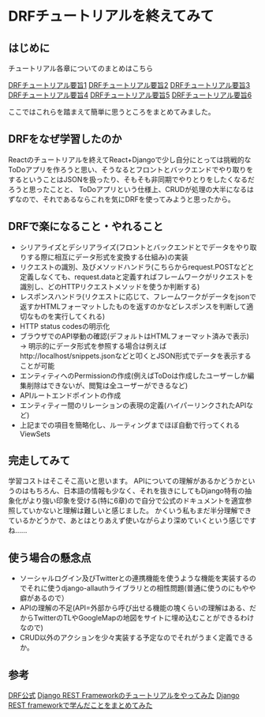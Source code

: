 # DRFチュートリアルを終えてみて

## はじめに

チュートリアル各章についてのまとめはこちら

[DRFチュートリアル要旨1](https://qiita.com/shitikakei/items/0515deae9317093606fb)
[DRFチュートリアル要旨2](https://qiita.com/shitikakei/items/816f70309cd8a5125a71)
[DRFチュートリアル要旨3](https://qiita.com/shitikakei/items/6f2ea953f31a599315c1)
[DRFチュートリアル要旨4](https://qiita.com/shitikakei/items/1127c7f3328e14084d29)
[DRFチュートリアル要旨5](https://qiita.com/shitikakei/items/3fd1898d42726734d42a)
[DRFチュートリアル要旨6](https://qiita.com/shitikakei/items/d91d70d1b1255cd26a35)

ここではこれらを踏まえて簡単に思うところをまとめてみました。


## DRFをなぜ学習したのか

Reactのチュートリアルを終えてReact+Djangoで少し自分にとっては挑戦的なToDoアプリを作ろうと思い、そうなるとフロントとバックエンドでやり取りをするということはJSONを扱ったり、そもそも非同期でやりとりをしたくなるだろうと思ったことと、
ToDoアプリという仕様上、CRUDが処理の大半になるはずなので、それであるならこれを気にDRFを使ってみようと思ったから。


## DRFで楽になること・やれること

- シリアライズとデシリアライズ(フロントとバックエンドとでデータをやり取りする際に相互にデータ形式を変換する仕組み)の実装
- リクエストの識別、及びメソッドハンドラ(こちらからrequest.POSTなどと定義しなくても、request.dataと定義すればフレームワークがリクエストを識別し、どのHTTPリクエストメソッドを使うか判断する)
- レスポンスハンドラ(リクエストに応じて、フレームワークがデータをjsonで返すかHTMLフォーマットしたものを返すのかなどレスポンスを判断して適切なものを実行してくれる)
- HTTP status codesの明示化
- ブラウザでのAPI挙動の確認(デフォルトはHTMLフォーマット済みで表示) → 明示的にデータ形式を参照する場合は例えばhttp://localhost/snippets.jsonなどと叩くとJSON形式でデータを表示することが可能
- エンティティへのPermissionの作成(例えばToDoは作成したユーザーしか編集削除はできないが、閲覧は全ユーザーができるなど)
- APIルートエンドポイントの作成
- エンティティー間のリレーションの表現の定義(ハイパーリンクされたAPIなど)
- 上記までの項目を簡略化し、ルーティングまでほぼ自動で行ってくれるViewSets

## 完走してみて

学習コストはそこそこ高いと思います。
APIについての理解があるかどうかというのはもちろん、日本語の情報も少なく、それを抜きにしてもDjango特有の抽象化がより強い印象を受ける(特に6章)ので自分で公式のドキュメントを適宜参照していかないと理解は難しいと感じました。
かくいう私もまだ半分理解できているかどうかで、あとはとりあえず使いながらより深めていくという感じですね……

## 使う場合の懸念点

- ソーシャルログイン及びTwitterとの連携機能を使うような機能を実装するのでそれに使うdjango-allauthライブラリとの相性問題(普通に使うのにもやや癖があるので）
- APIの理解の不足(API=外部から呼び出せる機能の塊くらいの理解はある、だからTwitterのTLやGoogleMapの地図をサイトに埋め込むことができるわけなので)
- CRUD以外のアクションを少々実装する予定なのでそれがうまく定義できるか。


## 参考

[DRF公式](https://www.django-rest-framework.org/)
[Django REST Frameworkのチュートリアルをやってみた](https://saitosho.me/blog/2020-03-16-about-django-rest-framework-tutorial1/)
[Django REST frameworkで学んだことをまとめてみた](https://qiita.com/breakthrough/items/f845592961d8863a72c5)
